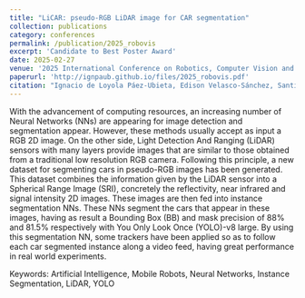 ```yaml
---
title: "LiCAR: pseudo-RGB LiDAR image for CAR segmentation"
collection: publications
category: conferences
permalink: /publication/2025_robovis
excerpt: 'Candidate to Best Poster Award'
date: 2025-02-27
venue: '2025 International Conference on Robotics, Computer Vision and Intelligent Systems, Porto (Portugal), 25-27 February'
paperurl: 'http://ignpaub.github.io/files/2025_robovis.pdf'
citation: "Ignacio de Loyola Páez-Ubieta, Edison Velasco-Sánchez, Santiago T. Puente (2025). &quot;LiCAR: pseudo-RGB LiDAR image for CAR segmentation.&quot; <i>2025 5th International Conference on Robotics, Computer Vision and Intelligent Systems (ROBOVIS)</i>. doi: 10.48550/arXiv.2501.13960. Accepted, but awaiting presentation and publication."
---
```


With the advancement of computing resources, an increasing number of Neural Networks (NNs) are appearing for image detection and segmentation appear. However, these methods usually accept as input a RGB 2D image. On the other side, Light Detection And Ranging (LiDAR) sensors with many layers provide images that are similar to those obtained from a traditional low resolution RGB camera. Following this principle, a new dataset for segmenting cars in pseudo-RGB images has been generated. This dataset combines the information given by the LiDAR sensor into a Spherical Range Image (SRI), concretely the reflectivity, near infrared and signal intensity 2D images. These images are then fed into instance segmentation NNs. These NNs segment the cars that appear in these images, having as result a Bounding Box (BB) and mask precision of 88% and 81.5% respectively with You Only Look Once (YOLO)-v8 large. By using this segmentation NN, some trackers have been applied so as to follow each car segmented instance along a video feed, having great performance in real world experiments.

Keywords: Artificial Intelligence, Mobile Robots, Neural Networks, Instance Segmentation, LiDAR, YOLO
